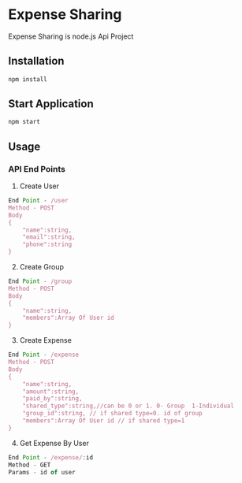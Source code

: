 # Expense Sharing

Expense Sharing is node.js Api Project

## Installation

```bash
npm install
```

## Start Application

```bash
npm start
```

## Usage

### API End Points

1. Create User

```node.js
End Point - /user
Method - POST
Body
{
    "name":string,
    "email":string,
    "phone":string
}
```

2. Create Group

```node.js
End Point - /group
Method - POST
Body
{
    "name":string,
    "members":Array Of User id
}
```

3. Create Expense

```node.js
End Point - /expense
Method - POST
Body
{
    "name":string,
    "amount":string,
    "paid_by":string,
    "shared_type":string,//can be 0 or 1. 0- Group  1-Individual
    "group_id":string, // if shared type=0. id of group
    "members":Array Of User id // if shared type=1
}
```

4. Get Expense By User

```node.js
End Point - /expense/:id
Method - GET
Params - id of user
```

